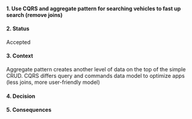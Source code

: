 #### 1. Use CQRS and aggregate pattern for searching vehicles to fast up search (remove joins)

#### 2. Status 
Accepted

#### 3. Context 
Aggregate pattern creates another level of data on the top of the simple CRUD. 
CQRS differs query and commands data model to optimize apps (less joins, more user-friendly model)

#### 4. Decision 

#### 5. Consequences 
